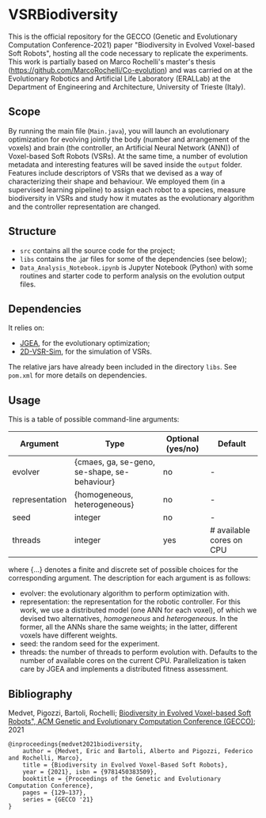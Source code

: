 # VSRBiodiversity
This is the official repository for the GECCO (Genetic and Evolutionary Computation Conference-2021) paper "Biodiversity in Evolved Voxel-based Soft Robots", hosting all the code necessary to replicate the experiments. This work is partially based on Marco Rochelli's master's thesis (https://github.com/MarcoRochelli/Co-evolution) and was carried on at the Evolutionary Robotics and Artificial Life Laboratory (ERALLab) at the Department of Engineering and Architecture, University of Trieste (Italy).

## Scope
By running the main file (`Main.java`), you will launch an evolutionary optimization for evolving jointly the body (number and arrangement of the voxels) and brain (the controller, an Artificial Neural Network (ANN)) of Voxel-based Soft Robots (VSRs). At the same time, a number of evolution metadata and interesting features will be saved inside the `output` folder. Features include descriptors of VSRs that we devised as a way of characterizing their shape and behaviour. We employed them (in a supervised learning pipeline) to assign each robot to a species, measure biodiversity in VSRs and study how it mutates as the evolutionary algorithm and the controller representation are changed.

## Structure
* `src` contains all the source code for the project;
* `libs` contains the .jar files for some of the dependencies (see below);
* `Data_Analysis_Notebook.ipynb` is Jupyter Notebook (Python) with some routines and starter code to perform analysis on the evolution output files.

## Dependencies
It relies on:
* [JGEA](https://github.com/ericmedvet/jgea), for the evolutionary optimization;
* [2D-VSR-Sim](https://github.com/ericmedvet/2dhmsr), for the simulation of VSRs.

The relative jars have already been included in the directory `libs`. See `pom.xml` for more details on dependencies.

## Usage
This is a table of possible command-line arguments:

Argument       | Type                                         | Optional (yes/no) | Default
---------------|----------------------------------------------|-------------------|-------------------------
evolver        | {cmaes, ga, se-geno, se-shape, se-behaviour} | no                | -
representation | {homogeneous, heterogeneous}                 | no                | -
seed           | integer                                      | no                | -
threads        | integer                                      | yes               | # available cores on CPU

where {...} denotes a finite and discrete set of possible choices for the corresponding argument. The description for each argument is as follows:
* evolver: the evolutionary algorithm to perform optimization with.
* representation: the representation for the robotic controller. For this work, we use a distributed model (one ANN for each voxel), of which we devised two alternatives, _homogeneous_ and _heterogeneous_. In the former, all the ANNs share the same weights; in the latter, different voxels have different weights.
* seed: the random seed for the experiment.
* threads: the number of threads to perform evolution with. Defaults to the number of available cores on the current CPU. Parallelization is taken care by JGEA and implements a distributed fitness assessment.

## Bibliography
Medvet, Pigozzi, Bartoli, Rochelli; [Biodiversity in Evolved Voxel-based Soft Robots", ACM Genetic and Evolutionary Computation Conference (GECCO)](https://dl.acm.org/doi/10.1145/3449639.3459315?sid=SCITRUS); 2021
```
@inproceedings{medvet2021biodiversity,
    author = {Medvet, Eric and Bartoli, Alberto and Pigozzi, Federico and Rochelli, Marco},
    title = {Biodiversity in Evolved Voxel-Based Soft Robots}, 
    year = {2021}, isbn = {9781450383509},
    booktitle = {Proceedings of the Genetic and Evolutionary Computation Conference},
    pages = {129–137},
    series = {GECCO '21}
}
```
